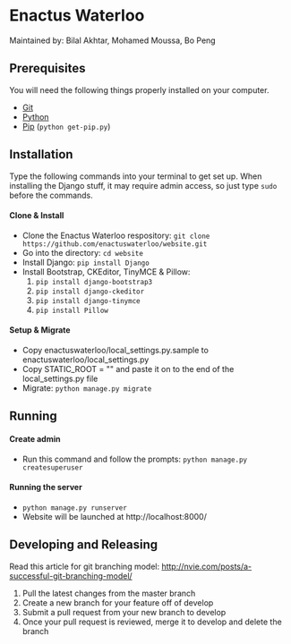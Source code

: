 # Enactus Waterloo

Maintained by: Bilal Akhtar, Mohamed Moussa, Bo Peng

## Prerequisites

You will need the following things properly installed on your computer.

* [Git](http://git-scm.com/)
* [Python](https://www.python.org/)
* [Pip](https://pip.pypa.io/en/stable/index.html) (`python get-pip.py`)

## Installation

Type the following commands into your terminal to get set up. When installing the Django stuff, it may require admin access, so just type `sudo` before the commands.

#### Clone & Install
* Clone the Enactus Waterloo respository: `git clone https://github.com/enactuswaterloo/website.git`
* Go into the directory: `cd website`
* Install Django: `pip install Django`
* Install Bootstrap, CKEditor, TinyMCE & Pillow:
  1. `pip install django-bootstrap3`
  1. `pip install django-ckeditor`
  1. `pip install django-tinymce`
  1. `pip install Pillow`

#### Setup & Migrate
* Copy enactuswaterloo/local_settings.py.sample to enactuswaterloo/local_settings.py
* Copy STATIC_ROOT = "" and paste it on to the end of the local_settings.py file
* Migrate: `python manage.py migrate`

## Running

#### Create admin
* Run this command and follow the prompts: `python manage.py createsuperuser`

#### Running the server
* `python manage.py runserver`
* Website will be launched at http://localhost:8000/

## Developing and Releasing
Read this article for git branching model: http://nvie.com/posts/a-successful-git-branching-model/

1. Pull the latest changes from the master branch
1. Create a new branch for your feature off of develop
1. Submit a pull request from your new branch to develop
1. Once your pull request is reviewed, merge it to develop and delete the branch
